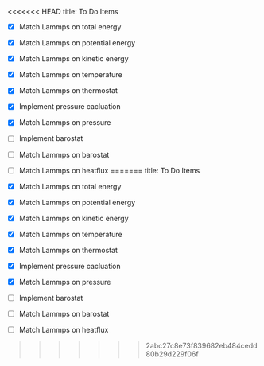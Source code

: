 <<<<<<< HEAD
title: To Do Items 

* [x] Match Lammps on total energy
* [x] Match Lammps on potential energy
* [x] Match Lammps on kinetic energy
* [x] Match Lammps on temperature
* [x] Match Lammps on thermostat

* [x] Implement pressure cacluation
* [x] Match Lammps on pressure
* [ ] Implement barostat
* [ ] Match Lammps on barostat
* [ ] Match Lammps on heatflux
=======
title: To Do Items 

* [x] Match Lammps on total energy
* [x] Match Lammps on potential energy
* [x] Match Lammps on kinetic energy
* [x] Match Lammps on temperature
* [x] Match Lammps on thermostat

* [x] Implement pressure cacluation
* [x] Match Lammps on pressure
* [ ] Implement barostat
* [ ] Match Lammps on barostat
* [ ] Match Lammps on heatflux
>>>>>>> 2abc27c8e73f839682eb484cedd80b29d229f06f

